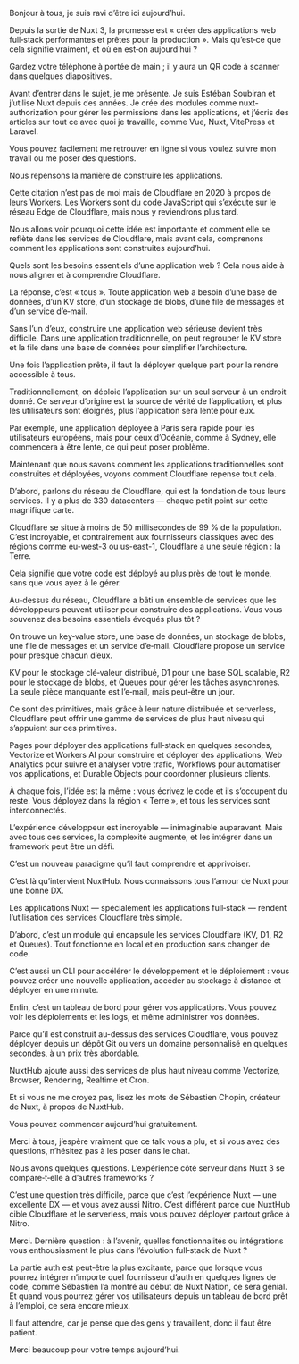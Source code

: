 Bonjour à tous, je suis ravi d’être ici aujourd’hui.

Depuis la sortie de Nuxt 3, la promesse est « créer des applications web full‑stack performantes et prêtes pour la production ». Mais qu’est‑ce que cela signifie vraiment, et où en est‑on aujourd’hui ?

Gardez votre téléphone à portée de main ; il y aura un QR code à scanner dans quelques diapositives.

Avant d’entrer dans le sujet, je me présente. Je suis Estéban Soubiran et j’utilise Nuxt depuis des années. Je crée des modules comme nuxt-authorization pour gérer les permissions dans les applications, et j’écris des articles sur tout ce avec quoi je travaille, comme Vue, Nuxt, VitePress et Laravel.

Vous pouvez facilement me retrouver en ligne si vous voulez suivre mon travail ou me poser des questions.

Nous repensons la manière de construire les applications.

Cette citation n’est pas de moi mais de Cloudflare en 2020 à propos de leurs Workers. Les Workers sont du code JavaScript qui s’exécute sur le réseau Edge de Cloudflare, mais nous y reviendrons plus tard.

Nous allons voir pourquoi cette idée est importante et comment elle se reflète dans les services de Cloudflare, mais avant cela, comprenons comment les applications sont construites aujourd’hui.

Quels sont les besoins essentiels d’une application web ? Cela nous aide à nous aligner et à comprendre Cloudflare.

La réponse, c’est « tous ». Toute application web a besoin d’une base de données, d’un KV store, d’un stockage de blobs, d’une file de messages et d’un service d’e‑mail.

Sans l’un d’eux, construire une application web sérieuse devient très difficile. Dans une application traditionnelle, on peut regrouper le KV store et la file dans une base de données pour simplifier l’architecture.

Une fois l’application prête, il faut la déployer quelque part pour la rendre accessible à tous.

Traditionnellement, on déploie l’application sur un seul serveur à un endroit donné. Ce serveur d’origine est la source de vérité de l’application, et plus les utilisateurs sont éloignés, plus l’application sera lente pour eux.

Par exemple, une application déployée à Paris sera rapide pour les utilisateurs européens, mais pour ceux d’Océanie, comme à Sydney, elle commencera à être lente, ce qui peut poser problème.

Maintenant que nous savons comment les applications traditionnelles sont construites et déployées, voyons comment Cloudflare repense tout cela.

D’abord, parlons du réseau de Cloudflare, qui est la fondation de tous leurs services. Il y a plus de 330 datacenters — chaque petit point sur cette magnifique carte.

Cloudflare se situe à moins de 50 millisecondes de 99 % de la population. C’est incroyable, et contrairement aux fournisseurs classiques avec des régions comme eu-west-3 ou us-east-1, Cloudflare a une seule région : la Terre.

Cela signifie que votre code est déployé au plus près de tout le monde, sans que vous ayez à le gérer.

Au-dessus du réseau, Cloudflare a bâti un ensemble de services que les développeurs peuvent utiliser pour construire des applications. Vous vous souvenez des besoins essentiels évoqués plus tôt ?

On trouve un key‑value store, une base de données, un stockage de blobs, une file de messages et un service d’e‑mail. Cloudflare propose un service pour presque chacun d’eux.

KV pour le stockage clé‑valeur distribué, D1 pour une base SQL scalable, R2 pour le stockage de blobs, et Queues pour gérer les tâches asynchrones. La seule pièce manquante est l’e‑mail, mais peut‑être un jour.

Ce sont des primitives, mais grâce à leur nature distribuée et serverless, Cloudflare peut offrir une gamme de services de plus haut niveau qui s’appuient sur ces primitives.

Pages pour déployer des applications full‑stack en quelques secondes, Vectorize et Workers AI pour construire et déployer des applications, Web Analytics pour suivre et analyser votre trafic, Workflows pour automatiser vos applications, et Durable Objects pour coordonner plusieurs clients.

À chaque fois, l’idée est la même : vous écrivez le code et ils s’occupent du reste. Vous déployez dans la région « Terre », et tous les services sont interconnectés.

L’expérience développeur est incroyable — inimaginable auparavant. Mais avec tous ces services, la complexité augmente, et les intégrer dans un framework peut être un défi.

C’est un nouveau paradigme qu’il faut comprendre et apprivoiser.

C’est là qu’intervient NuxtHub. Nous connaissons tous l’amour de Nuxt pour une bonne DX.

Les applications Nuxt — spécialement les applications full‑stack — rendent l’utilisation des services Cloudflare très simple.

D’abord, c’est un module qui encapsule les services Cloudflare (KV, D1, R2 et Queues). Tout fonctionne en local et en production sans changer de code.

C’est aussi un CLI pour accélérer le développement et le déploiement : vous pouvez créer une nouvelle application, accéder au stockage à distance et déployer en une minute.

Enfin, c’est un tableau de bord pour gérer vos applications. Vous pouvez voir les déploiements et les logs, et même administrer vos données.

Parce qu’il est construit au-dessus des services Cloudflare, vous pouvez déployer depuis un dépôt Git ou vers un domaine personnalisé en quelques secondes, à un prix très abordable.

NuxtHub ajoute aussi des services de plus haut niveau comme Vectorize, Browser, Rendering, Realtime et Cron.

Et si vous ne me croyez pas, lisez les mots de Sébastien Chopin, créateur de Nuxt, à propos de NuxtHub.

Vous pouvez commencer aujourd’hui gratuitement.

Merci à tous, j’espère vraiment que ce talk vous a plu, et si vous avez des questions, n’hésitez pas à les poser dans le chat.

Nous avons quelques questions. L’expérience côté serveur dans Nuxt 3 se compare‑t‑elle à d’autres frameworks ?

C’est une question très difficile, parce que c’est l’expérience Nuxt — une excellente DX — et vous avez aussi Nitro. C’est différent parce que NuxtHub cible Cloudflare et le serverless, mais vous pouvez déployer partout grâce à Nitro.

Merci. Dernière question : à l’avenir, quelles fonctionnalités ou intégrations vous enthousiasment le plus dans l’évolution full‑stack de Nuxt ?

La partie auth est peut‑être la plus excitante, parce que lorsque vous pourrez intégrer n’importe quel fournisseur d’auth en quelques lignes de code, comme Sébastien l’a montré au début de Nuxt Nation, ce sera génial. Et quand vous pourrez gérer vos utilisateurs depuis un tableau de bord prêt à l’emploi, ce sera encore mieux.

Il faut attendre, car je pense que des gens y travaillent, donc il faut être patient.

Merci beaucoup pour votre temps aujourd’hui.
